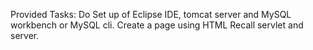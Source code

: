 Provided Tasks:
	Do Set up of Eclipse IDE, tomcat server and MySQL workbench or MySQL cli.
	Create a page using HTML
	Recall servlet and server.
